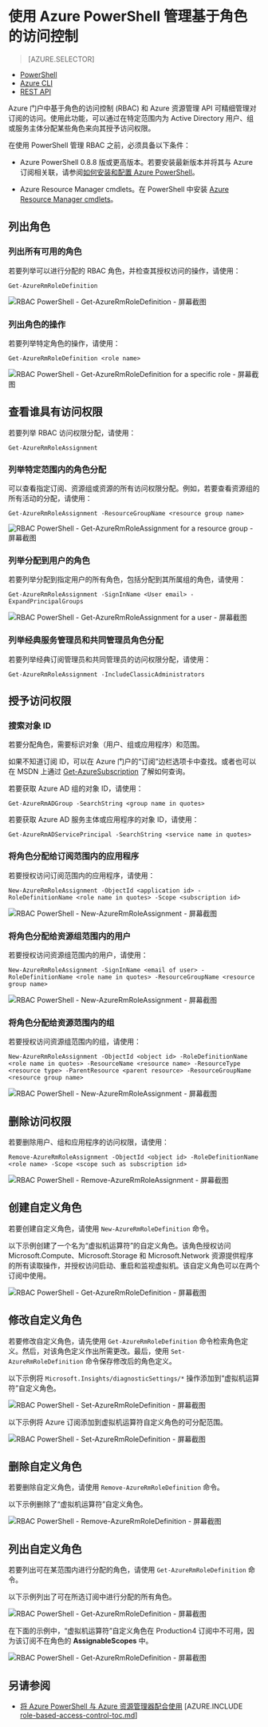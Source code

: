 <properties
	pageTitle="使用 Azure PowerShell 管理基于角色的访问控制 (RBAC) | Azure"
	description="如何使用 Azure PowerShell 管理 RBAC，包括列举角色、分配角色和删除角色分配。"
	services="active-directory"
	documentationCenter=""
	authors="kgremban"
	manager="stevenpo"
	editor=""/>

<tags
	ms.service="active-directory"
	ms.date="04/12/2016"
	wacn.date="07/04/2016"/>

# 使用 Azure PowerShell 管理基于角色的访问控制

> [AZURE.SELECTOR]
- [PowerShell](/documentation/articles/role-based-access-control-manage-access-powershell/)
- [Azure CLI](/documentation/articles/role-based-access-control-manage-access-azure-cli/)
- [REST API](/documentation/articles/role-based-access-control-manage-access-rest/)


Azure 门户中基于角色的访问控制 (RBAC) 和 Azure 资源管理 API 可精细管理对订阅的访问。使用此功能，可以通过在特定范围内为 Active Directory 用户、组或服务主体分配某些角色来向其授予访问权限。

在使用 PowerShell 管理 RBAC 之前，必须具备以下条件：

- Azure PowerShell 0.8.8 版或更高版本。若要安装最新版本并将其与 Azure 订阅相关联，请参阅[如何安装和配置 Azure PowerShell](/documentation/articles/powershell-install-configure/)。

- Azure Resource Manager cmdlets。在 PowerShell 中安装 [Azure Resource Manager cmdlets](https://msdn.microsoft.com/library/mt125356.aspx)。

## 列出角色

### 列出所有可用的角色
若要列举可以进行分配的 RBAC 角色，并检查其授权访问的操作，请使用：

	Get-AzureRmRoleDefinition

![RBAC PowerShell - Get-AzureRmRoleDefinition - 屏幕截图](./media/role-based-access-control-manage-access-powershell/1-get-azure-rm-role-definition1.png)

### 列出角色的操作
若要列举特定角色的操作，请使用：

    Get-AzureRmRoleDefinition <role name>

![RBAC PowerShell - Get-AzureRmRoleDefinition for a specific role - 屏幕截图](./media/role-based-access-control-manage-access-powershell/1-get-azure-rm-role-definition2.png)

## 查看谁具有访问权限
若要列举 RBAC 访问权限分配，请使用：

    Get-AzureRmRoleAssignment

###	列举特定范围内的角色分配
可以查看指定订阅、资源组或资源的所有访问权限分配。例如，若要查看资源组的所有活动的分配，请使用：

    Get-AzureRmRoleAssignment -ResourceGroupName <resource group name>

![RBAC PowerShell - Get-AzureRmRoleAssignment for a resource group - 屏幕截图](./media/role-based-access-control-manage-access-powershell/4-get-azure-rm-role-assignment1.png)

### 列举分配到用户的角色
若要列举分配到指定用户的所有角色，包括分配到其所属组的角色，请使用：

    Get-AzureRmRoleAssignment -SignInName <User email> -ExpandPrincipalGroups

![RBAC PowerShell - Get-AzureRmRoleAssignment for a user - 屏幕截图](./media/role-based-access-control-manage-access-powershell/4-get-azure-rm-role-assignment2.png)

### 列举经典服务管理员和共同管理员角色分配
若要列举经典订阅管理员和共同管理员的访问权限分配，请使用：

    Get-AzureRmRoleAssignment -IncludeClassicAdministrators

## 授予访问权限
### 搜索对象 ID
若要分配角色，需要标识对象（用户、组或应用程序）和范围。

如果不知道订阅 ID，可以在 Azure 门户的“订阅”边栏选项卡中查找。或者也可以在 MSDN 上通过 [Get-AzureSubscription](https://msdn.microsoft.com/library/dn495302.aspx) 了解如何查询。

若要获取 Azure AD 组的对象 ID，请使用：

    Get-AzureRmADGroup -SearchString <group name in quotes>

若要获取 Azure AD 服务主体或应用程序的对象 ID，请使用：

    Get-AzureRmADServicePrincipal -SearchString <service name in quotes>

### 将角色分配给订阅范围内的应用程序
若要授权访问订阅范围内的应用程序，请使用：

    New-AzureRmRoleAssignment -ObjectId <application id> -RoleDefinitionName <role name in quotes> -Scope <subscription id>

![RBAC PowerShell - New-AzureRmRoleAssignment - 屏幕截图](./media/role-based-access-control-manage-access-powershell/2-new-azure-rm-role-assignment2.png)

### 将角色分配给资源组范围内的用户
若要授权访问资源组范围内的用户，请使用：

    New-AzureRmRoleAssignment -SignInName <email of user> -RoleDefinitionName <role name in quotes> -ResourceGroupName <resource group name>

![RBAC PowerShell - New-AzureRmRoleAssignment - 屏幕截图](./media/role-based-access-control-manage-access-powershell/2-new-azure-rm-role-assignment3.png)

### 将角色分配给资源范围内的组
若要授权访问资源组范围内的组，请使用：

    New-AzureRmRoleAssignment -ObjectId <object id> -RoleDefinitionName <role name in quotes> -ResourceName <resource name> -ResourceType <resource type> -ParentResource <parent resource> -ResourceGroupName <resource group name>

![RBAC PowerShell - New-AzureRmRoleAssignment - 屏幕截图](./media/role-based-access-control-manage-access-powershell/2-new-azure-rm-role-assignment4.png)

## 删除访问权限
若要删除用户、组和应用程序的访问权限，请使用：

    Remove-AzureRmRoleAssignment -ObjectId <object id> -RoleDefinitionName <role name> -Scope <scope such as subscription id>

![RBAC PowerShell - Remove-AzureRmRoleAssignment - 屏幕截图](./media/role-based-access-control-manage-access-powershell/3-remove-azure-rm-role-assignment.png)

## 创建自定义角色
若要创建自定义角色，请使用 `New-AzureRmRoleDefinition` 命令。

以下示例创建了一个名为“虚拟机运算符”的自定义角色。该角色授权访问 Microsoft.Compute、Microsoft.Storage 和 Microsoft.Network 资源提供程序的所有读取操作，并授权访问启动、重启和监视虚拟机。该自定义角色可以在两个订阅中使用。

![RBAC PowerShell - Get-AzureRmRoleDefinition - 屏幕截图](./media/role-based-access-control-manage-access-powershell/2-new-azurermroledefinition.png)

## 修改自定义角色
若要修改自定义角色，请先使用 `Get-AzureRmRoleDefinition` 命令检索角色定义。然后，对该角色定义作出所需更改。最后，使用 `Set-AzureRmRoleDefinition` 命令保存修改后的角色定义。

以下示例将 `Microsoft.Insights/diagnosticSettings/*` 操作添加到“虚拟机运算符”自定义角色。

![RBAC PowerShell - Set-AzureRmRoleDefinition - 屏幕截图](./media/role-based-access-control-manage-access-powershell/3-set-azurermroledefinition-1.png)

以下示例将 Azure 订阅添加到虚拟机运算符自定义角色的可分配范围。

![RBAC PowerShell - Set-AzureRmRoleDefinition - 屏幕截图](./media/role-based-access-control-manage-access-powershell/3-set-azurermroledefinition-2.png)

## 删除自定义角色

若要删除自定义角色，请使用 `Remove-AzureRmRoleDefinition` 命令。

以下示例删除了“虚拟机运算符”自定义角色。

![RBAC PowerShell - Remove-AzureRmRoleDefinition - 屏幕截图](./media/role-based-access-control-manage-access-powershell/4-remove-azurermroledefinition.png)

## 列出自定义角色
若要列出可在某范围内进行分配的角色，请使用 `Get-AzureRmRoleDefinition` 命令。

以下示例列出了可在所选订阅中进行分配的所有角色。

![RBAC PowerShell - Get-AzureRmRoleDefinition - 屏幕截图](./media/role-based-access-control-manage-access-powershell/5-get-azurermroledefinition-1.png)

在下面的示例中，“虚拟机运算符”自定义角色在 Production4 订阅中不可用，因为该订阅不在角色的 **AssignableScopes** 中。

![RBAC PowerShell - Get-AzureRmRoleDefinition - 屏幕截图](./media/role-based-access-control-manage-access-powershell/5-get-azurermroledefinition2.png)

## 另请参阅
- [将 Azure PowerShell 与 Azure 资源管理器配合使用](/documentation/articles/powershell-azure-resource-manager/) [AZURE.INCLUDE [role-based-access-control-toc.md](../../includes/role-based-access-control-toc.md)]

<!---HONumber=Mooncake_0627_2016-->